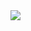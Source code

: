<img src="https://img.shields.io/badge/html5-E34F26?style=for-the-badge&logo=html5&logoColor=white">

